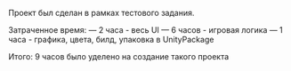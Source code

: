 Проект был сделан в рамках тестового задания.

Затраченное время:
  — 2 часа - весь UI
  — 6 часов - игровая логика
  — 1 часа - графика, цвета, билд, упаковка в UnityPackage

Итого: 9 часов было уделено на создание такого проекта
